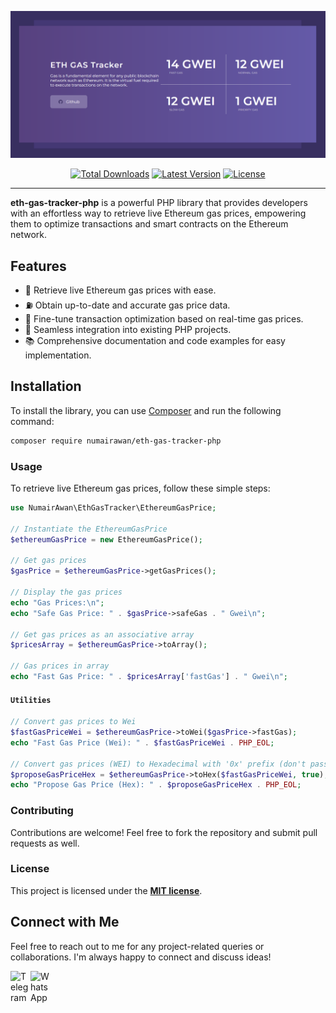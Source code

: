 <p align="center">
    <img src="https://raw.githubusercontent.com/NumairAwan/eth-gas-tracker-php/main/art/screenshot.png" width="600" alt="Eth Gas Tracker PHP">
    <p align="center">
        <a href="https://packagist.org/packages/numairawan/eth-gas-tracker-php"><img alt="Total Downloads" src="https://img.shields.io/packagist/dt/numairawan/eth-gas-tracker-php"></a>
        <a href="https://packagist.org/packages/numairawan/eth-gas-tracker-php"><img alt="Latest Version" src="https://img.shields.io/packagist/v/numairawan/eth-gas-tracker-php"></a>
        <a href="https://packagist.org/packages/numairawan/eth-gas-tracker-php"><img alt="License" src="https://img.shields.io/github/license/numairawan/eth-gas-tracker-php"></a>
    </p>
</p>

------
**eth-gas-tracker-php** is a powerful PHP library that provides developers with an effortless way to retrieve live Ethereum gas prices, empowering them to optimize transactions and smart contracts on the Ethereum network.

## Features

- 🚀 Retrieve live Ethereum gas prices with ease.
- ⛽️ Obtain up-to-date and accurate gas price data.
- 💪 Fine-tune transaction optimization based on real-time gas prices.
- 🤝 Seamless integration into existing PHP projects.
- 📚 Comprehensive documentation and code examples for easy implementation.

## Installation

To install the library, you can use [Composer](https://getcomposer.org/) and run the following command:

```bash
composer require numairawan/eth-gas-tracker-php
```


### Usage
To retrieve live Ethereum gas prices, follow these simple steps:

```php
use NumairAwan\EthGasTracker\EthereumGasPrice;

// Instantiate the EthereumGasPrice
$ethereumGasPrice = new EthereumGasPrice();

// Get gas prices
$gasPrice = $ethereumGasPrice->getGasPrices();

// Display the gas prices
echo "Gas Prices:\n";
echo "Safe Gas Price: " . $gasPrice->safeGas . " Gwei\n";

// Get gas prices as an associative array
$pricesArray = $ethereumGasPrice->toArray();

// Gas prices in array
echo "Fast Gas Price: " . $pricesArray['fastGas'] . " Gwei\n";
```

#### `Utilities`

```php
// Convert gas prices to Wei
$fastGasPriceWei = $ethereumGasPrice->toWei($gasPrice->fastGas);
echo "Fast Gas Price (Wei): " . $fastGasPriceWei . PHP_EOL;

// Convert gas prices (WEI) to Hexadecimal with '0x' prefix (don't pass second parameter to just get hex)
$proposeGasPriceHex = $ethereumGasPrice->toHex($fastGasPriceWei, true);
echo "Propose Gas Price (Hex): " . $proposeGasPriceHex . PHP_EOL;
```

### Contributing
Contributions are welcome! Feel free to fork the repository and submit pull requests as well.

### License
This project is licensed under the **[MIT license](https://opensource.org/licenses/MIT)**.


## Connect with Me

Feel free to reach out to me for any project-related queries or collaborations. I'm always happy to connect and discuss ideas!

[<img align="left" alt="Telegram" width="32px" src="https://upload.wikimedia.org/wikipedia/commons/8/82/Telegram_logo.svg" />](https://t.me/NumairAwan)
[<img align="left" alt="WhatsApp" width="32px" src="https://upload.wikimedia.org/wikipedia/commons/thumb/6/6b/WhatsApp.svg/512px-WhatsApp.svg.png?20220228223904" />](https://wa.me/+923164700904)


